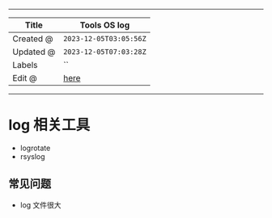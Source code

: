 -----

| Title     | Tools OS log                                         |
| --------- | ---------------------------------------------------- |
| Created @ | `2023-12-05T03:05:56Z`                               |
| Updated @ | `2023-12-05T07:03:28Z`                               |
| Labels    | \`\`                                                 |
| Edit @    | [here](https://github.com/junxnone/linux/issues/127) |

-----

# log 相关工具

  - logrotate
  - rsyslog

## 常见问题

  - log 文件很大
